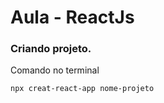 # Aula - ReactJs


### Criando projeto.

Comando no terminal
```
npx creat-react-app nome-projeto
```


